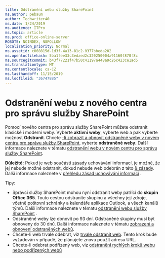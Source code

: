 ```yaml
---
title: Odstranění webu služby SharePoint
ms.author: pebaum
author: Techwriter40
ms.date: 1/24/2019
ms.audience: ITPro
ms.topic: article
ms.prod: office-online-server
ROBOTS: NOINDEX, NOFOLLOW
localization_priority: Normal
ms.assetid: c060815d-1d3f-4a13-81c2-0377bbeda202
ms.openlocfilehash: 5ba1fee33c3edaed2c320250004a91160f870f8c
ms.sourcegitcommit: b43f77221f47b50c41197a448a9c26c423ce1ad5
ms.translationtype: MT
ms.contentlocale: cs-CZ
ms.lasthandoff: 11/15/2019
ms.locfileid: "36747885"
---
```

# <a name="delete-a-site-from-the-new-sharepoint-admin-center"></a>Odstranění webu z nového centra pro správu služby SharePoint

Pomocí nového centra pro správu služby SharePoint můžete odstranit klasické i moderní weby. Vyberte **aktivní weby**, vyberte web a pak vyberte možnost **Odstranit**. Chcete [-li zobrazit a obnovit odstraněné weby v novém centru pro správu služby SharePoint](https://docs.microsoft.com/sharepoint/view-and-restore-deleted-sites-in-new-admin-center), vyberte **odstraněné weby**. Další informace naleznete v tématu [odstranění webu v novém centru pro správu služby SharePoint](https://docs.microsoft.com/sharepoint/delete-site-collection#delete-a-site-in-the-new-sharepoint-admin-center).

**Důležité:** Pokud je web součástí zásady uchovávání informací, je možné, že jej nebude možné odstranit, dokud nebude web odebrán z této [ &amp; zásady](https://protection.office.com/?rfr=AdminCenter#/homepage). Další informace naleznete v [přehledu zásad uchovávání informací](https://docs.microsoft.com/office365/securitycompliance/retention-policies#content-in-onedrive-accounts-and-sharepoint-sites) . 

Tipy:
- Správci služby SharePoint mohou nyní odstranit weby patřící do **skupin Office 365**. Touto cestou odstraníte skupinu a všechny její zdroje, včetně poštovní schránky a kalendáře aplikace Outlook, a všech kanálů týmů. Další informace naleznete v tématu [odstranění webu služby SharePoint](https://docs.microsoft.com/sharepoint/manage-sites-in-new-admin-center#delete-a-site) .
- Odstraněné weby lze obnovit po 93 dní. Odstraněné skupiny musí být obnoveny do 30 dnů. Další informace naleznete v tématu [zobrazení a obnovení odstraněných webů](https://docs.microsoft.com/sharepoint/view-and-restore-deleted-sites-in-new-admin-center).
- Chcete-li web trvale odebrat, viz [trvale odstranit web](https://docs.microsoft.com/sharepoint/delete-site-collection#permanently-delete-a-site). Tento krok bude vyžadován v případě, že plánujete znovu použít adresu URL. 
- Chcete-li odebrat podřízený web, viz [odstranění rychlých kroků webu nebo podřízených webů](https://support.office.com/article/Delete-a-SharePoint-site-or-subsite-bc37b743-0cef-475e-9a8c-8fc4d40179fb#__bkmkshortcut)
